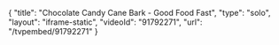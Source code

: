 {
    "title": "Chocolate Candy Cane Bark - Good Food Fast",
    "type": "solo",
    "layout": "iframe-static",
    "videoId": "91792271",
    "url": "\/tvpembed\/91792271"
}